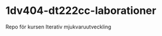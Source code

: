 1dv404-dt222cc-laborationer
===========================

Repo för kursen Iterativ mjukvaruutveckling
